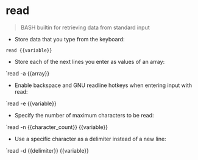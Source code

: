 # read

> BASH builtin for retrieving data from standard input

- Store data that you type from the keyboard:

`read {{variable}}`

- Store each of the next lines you enter as values of an array:

`read -a {{array}}

- Enable backspace and GNU readline hotkeys when entering input with read:

`read -e {{variable}}

- Specify the number of maximum characters to be read:

`read -n {{character_count}} {{variable}}

- Use a specific character as a delimiter instead of a new line:

`read -d {{delimiter}} {{variable}}
